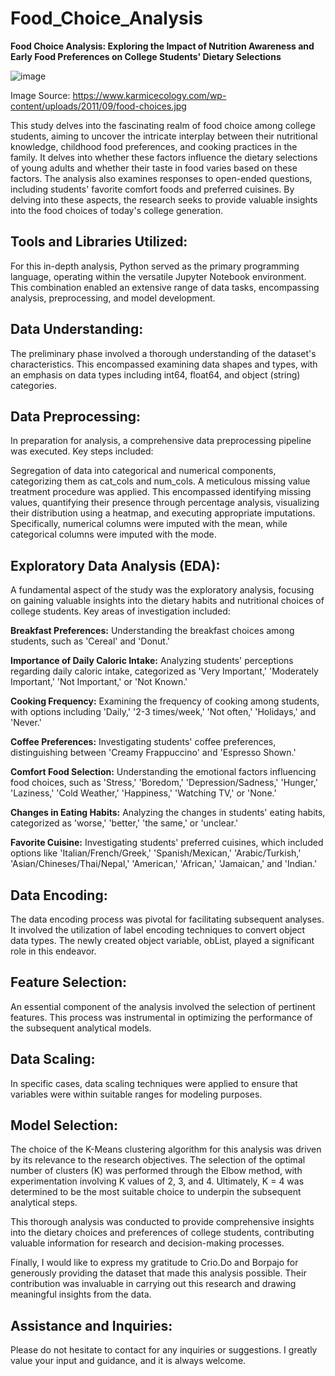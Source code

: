 # Food_Choice_Analysis
**Food Choice Analysis: Exploring the Impact of Nutrition Awareness and Early Food Preferences on College Students' Dietary Selections**

![image](https://github.com/aashok30/Food_Choice_Analysis/assets/101622691/729f0c2e-d8e4-4883-bb12-104fef58bba1)

Image Source: https://www.karmicecology.com/wp-content/uploads/2011/09/food-choices.jpg

This study delves into the fascinating realm of food choice among college students, aiming to uncover the intricate interplay between their nutritional knowledge, childhood food preferences, and cooking practices in the family. It delves into whether these factors influence the dietary selections of young adults and whether their taste in food varies based on these factors. The analysis also examines responses to open-ended questions, including students' favorite comfort foods and preferred cuisines. By delving into these aspects, the research seeks to provide valuable insights into the food choices of today's college generation.

## Tools and Libraries Utilized:

For this in-depth analysis, Python served as the primary programming language, operating within the versatile Jupyter Notebook environment. This combination enabled an extensive range of data tasks, encompassing analysis, preprocessing, and model development.

## Data Understanding:
The preliminary phase involved a thorough understanding of the dataset's characteristics. This encompassed examining data shapes and types, with an emphasis on data types including int64, float64, and object (string) categories.

## Data Preprocessing:
In preparation for analysis, a comprehensive data preprocessing pipeline was executed. Key steps included:

Segregation of data into categorical and numerical components, categorizing them as cat_cols and num_cols.
A meticulous missing value treatment procedure was applied. This encompassed identifying missing values, quantifying their presence through percentage analysis, visualizing their distribution using a heatmap, and executing appropriate imputations. Specifically, numerical columns were imputed with the mean, while categorical columns were imputed with the mode.

## Exploratory Data Analysis (EDA):
A fundamental aspect of the study was the exploratory analysis, focusing on gaining valuable insights into the dietary habits and nutritional choices of college students. Key areas of investigation included:

**Breakfast Preferences:** Understanding the breakfast choices among students, such as 'Cereal' and 'Donut.'

**Importance of Daily Caloric Intake:** Analyzing students' perceptions regarding daily caloric intake, categorized as 'Very Important,' 'Moderately Important,' 'Not Important,' or 'Not Known.'

**Cooking Frequency:** Examining the frequency of cooking among students, with options including 'Daily,' '2-3 times/week,' 'Not often,' 'Holidays,' and 'Never.'

**Coffee Preferences:** Investigating students' coffee preferences, distinguishing between 'Creamy Frappuccino' and 'Espresso Shown.'

**Comfort Food Selection:** Understanding the emotional factors influencing food choices, such as 'Stress,' 'Boredom,' 'Depression/Sadness,' 'Hunger,' 'Laziness,' 'Cold Weather,' 'Happiness,' 'Watching TV,' or 'None.'

**Changes in Eating Habits:** Analyzing the changes in students' eating habits, categorized as 'worse,' 'better,' 'the same,' or 'unclear.'

**Favorite Cuisine:** Investigating students' preferred cuisines, which included options like 'Italian/French/Greek,' 'Spanish/Mexican,' 'Arabic/Turkish,' 'Asian/Chineses/Thai/Nepal,' 'American,' 'African,' 'Jamaican,' and 'Indian.'

## Data Encoding:
The data encoding process was pivotal for facilitating subsequent analyses. It involved the utilization of label encoding techniques to convert object data types. The newly created object variable, obList, played a significant role in this endeavor.

## Feature Selection:
An essential component of the analysis involved the selection of pertinent features. This process was instrumental in optimizing the performance of the subsequent analytical models.

## Data Scaling:
In specific cases, data scaling techniques were applied to ensure that variables were within suitable ranges for modeling purposes.

## Model Selection:
The choice of the K-Means clustering algorithm for this analysis was driven by its relevance to the research objectives. The selection of the optimal number of clusters (K) was performed through the Elbow method, with experimentation involving K values of 2, 3, and 4. Ultimately, K = 4 was determined to be the most suitable choice to underpin the subsequent analytical steps.

This thorough analysis was conducted to provide comprehensive insights into the dietary choices and preferences of college students, contributing valuable information for research and decision-making processes.

Finally, I would like to express my gratitude to Crio.Do and Borpajo for generously providing the dataset that made this analysis possible. Their contribution was invaluable in carrying out this research and drawing meaningful insights from the data.

## Assistance and Inquiries:
Please do not hesitate to contact for any inquiries or suggestions. I greatly value your input and guidance, and it is always welcome.
